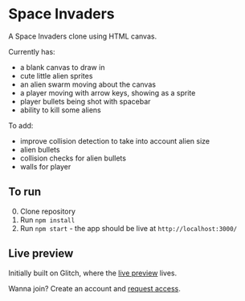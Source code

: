 # Space Invaders

A Space Invaders clone using HTML canvas.

Currently has:
- a blank canvas to draw in
- cute little alien sprites
- an alien swarm moving about the canvas
- a player moving with arrow keys, showing as a sprite
- player bullets being shot with spacebar
- ability to kill some aliens

To add:
- improve collision detection to take into account alien size
- alien bullets
- collision checks for alien bullets
- walls for player

## To run

0. Clone repository
0. Run `npm install`
0. Run `npm start` - the app should be live at `http://localhost:3000/`

## Live preview

Initially built on Glitch, where the [live preview](https://enormous-headlight.glitch.me/) lives.

Wanna join? Create an account and [request access](https://glitch.com/edit/#!/enormous-headlight).

